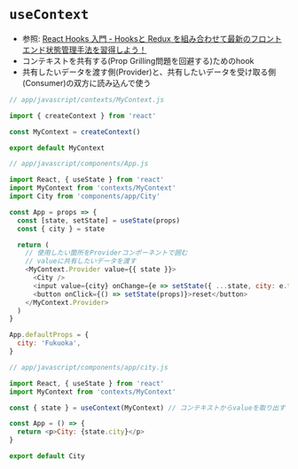 # `useContext`
- 参照: [React Hooks 入門 - Hooksと Redux を組み合わせて最新のフロントエンド状態管理手法を習得しよう！](https://www.udemy.com/course/react-hooks-101/)
- コンテキストを共有する(Prop Grilling問題を回避する)ためのhook
- 共有したいデータを渡す側(Provider)と、共有したいデータを受け取る側(Consumer)の双方に読み込んで使う
```js
// app/javascript/contexts/MyContext.js

import { createContext } from 'react'

const MyContext = createContext()

export default MyContext
```

```js
// app/javascript/components/App.js

import React, { useState } from 'react'
import MyContext from 'contexts/MyContext'
import City from 'components/app/City'

const App = props => {
  const [state, setState] = useState(props)
  const { city } = state

  return (
    // 使用したい箇所をProviderコンポーネントで囲む
    // valueに共有したいデータを渡す
    <MyContext.Provider value={{ state }}>
      <City />
      <input value={city} onChange={e => setState({ ...state, city: e.target.value })} />
      <button onClick={() => setState(props)}>reset</button>
    </MyContext.Provider>
  )
}

App.defaultProps = {
  city: 'Fukuoka',
}
```

```js
// app/javascript/components/app/city.js

import React, { useState } from 'react'
import MyContext from 'contexts/MyContext'

const { state } = useContext(MyContext) // コンテキストからvalueを取り出す

const App = () => {
  return <p>City: {state.city}</p>
}

export default City
```
